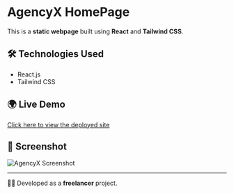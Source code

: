 # AgencyX HomePage  

This is a **static webpage** built using **React** and **Tailwind CSS**.  

## 🛠️ Technologies Used  
- React.js  
- Tailwind CSS  

## 🌍 Live Demo  
[Click here to view the deployed site](https://agencyx-home-page.vercel.app/)  

## 📸 Screenshot  
![AgencyX Screenshot](screenshot.png)  

---

👨‍💻 Developed as a **freelancer** project.  
